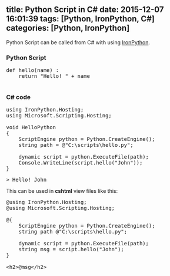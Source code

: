 title: Python Script in C#
date: 2015-12-07 16:01:39
tags: [Python, IronPython, C#]
categories: [Python, IronPython]
---
Python Script can be called from C# with using <a href="https://www.nuget.org/packages/IronPython">IronPython</a>. 

### Python Script
<pre class="brush: python;">
def hello(name) :
    return "Hello! " + name
	
</pre>

### C# code
<pre class="brush: c-sharp;">
using IronPython.Hosting;
using Microsoft.Scripting.Hosting;

void HelloPython
{
    ScriptEngine python = Python.CreateEngine();
    string path = @"C:\scripts\hello.py";
	
    dynamic script = python.ExecuteFile(path);
	Console.WriteLine(script.hello("John"));
}
</pre>

<pre class="brush: bash;">
> Hello! John
</pre>

This can be used in **cshtml** view files like this:

<pre class="brush: c-sharp;">
@using IronPython.Hosting;
@using Microsoft.Scripting.Hosting;

@{
    ScriptEngine python = Python.CreateEngine();
    string path @"C:\scripts\hello.py";
    
    dynamic script = python.ExecuteFile(path);
    string msg = script.hello("John");
}

&lt;h2>@msg&lt;/h2>
</pre>